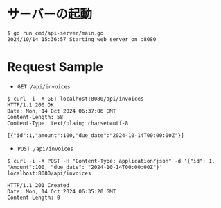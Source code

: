 
# サーバーの起動

```shell
$ go run cmd/api-server/main.go 
2024/10/14 15:36:57 Starting web server on :8080
```

# Request Sample

* `GET /api/invoices`

```shell
$ curl -i -X GET localhost:8080/api/invoices
HTTP/1.1 200 OK
Date: Mon, 14 Oct 2024 06:37:06 GMT
Content-Length: 58
Content-Type: text/plain; charset=utf-8

[{"id":1,"amount":100,"due_date":"2024-10-14T00:00:00Z"}]
```

* `POST /api/invoices`

```shell
$ curl -i -X POST -H "Content-Type: application/json" -d '{"id": 1, "Amount":100, "due_date": "2024-10-14T00:00:00Z"}' localhost:8080/api/invoices

HTTP/1.1 201 Created
Date: Mon, 14 Oct 2024 06:35:20 GMT
Content-Length: 0
```